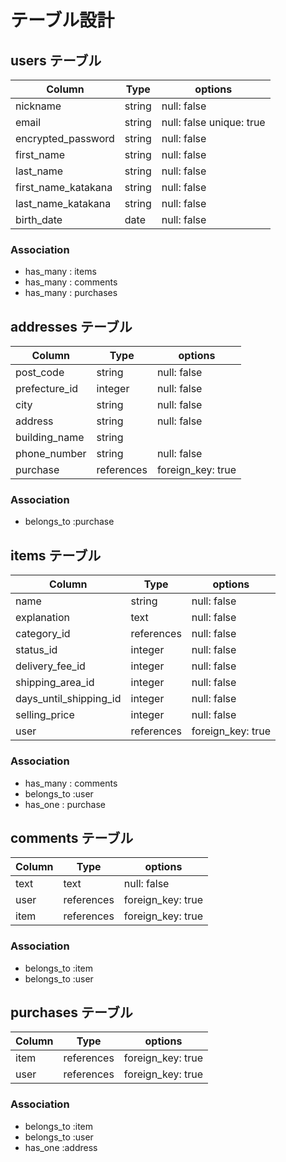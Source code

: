 # テーブル設計

## users テーブル

| Column              | Type   | options                  |
| ------------------- | ------ | ------------------------ |
| nickname            | string | null: false              |
| email               | string | null: false unique: true |
| encrypted_password  | string | null: false              |
| first_name          | string | null: false              |
| last_name           | string | null: false              |
| first_name_katakana | string | null: false              |
| last_name_katakana  | string | null: false              |
| birth_date          | date   | null: false              |


### Association

- has_many : items
- has_many : comments
- has_many : purchases

## addresses テーブル

| Column        | Type       | options     |
| ------------- | ---------- | ----------- |
| post_code     | string     | null: false |
| prefecture_id | integer    | null: false |
| city          | string     | null: false |
| address       | string     | null: false |
|building_name  |string      |             |
|phone_number   | string     | null: false |
| purchase      | references | foreign_key: true|

### Association

- belongs_to :purchase

## items テーブル

| Column                 | Type           | options          |
| ---------------------- | -------------- | ---------------- |
| name                   | string         | null: false      |
| explanation            | text           | null: false      |
| category_id            | references     | null: false      |
| status_id              | integer        | null: false      |
| delivery_fee_id        | integer        | null: false      |
| shipping_area_id       | integer        | null: false      |
| days_until_shipping_id | integer        | null: false      |
| selling_price          | integer        | null: false      |
| user                   | references     | foreign_key: true|


### Association

- has_many : comments 
- belongs_to :user
- has_one : purchase



## comments テーブル

| Column | Type       | options     |
| ------ | ---------- | ----------------- |
| text   | text       | null: false       |
| user   | references | foreign_key: true |
| item   | references | foreign_key: true |

### Association

- belongs_to :item
- belongs_to :user

## purchases テーブル

| Column  | Type       | options|
| ------- | ---------- | ----------------- |
| item    | references | foreign_key: true |  
| user    | references | foreign_key: true |

### Association
- belongs_to :item
- belongs_to :user
- has_one :address